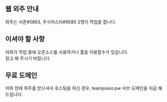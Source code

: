 ## 웹 외주 안내  
외주는 서준#5863, 주식마스터#9580 2명이 작업을 합니다.  
  
## 이셔야 할 사항
저희가 작업 중에 오픈소스를 사용하거나 툴을 이용할수가 있습니다.  
참고 해 주시기 바랍니다.

## 무료 도메인  
저희 한테 외주를 받으셔서 호스팅을 하신 경우, teamjuseo.pw 서브 도메인을 지급 해 드립니다. 
